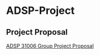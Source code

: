 # ADSP-Project
## Project Proposal
[ADSP 31006 Group Project Proposal](https://docs.google.com/document/d/1OPiUbzzrFBfYlpbdyvS2IfwnubZSoHK_8ym2UBYN8LU/edit)
